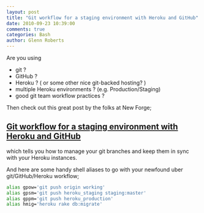 ```yaml
---
layout: post
title: "Git workflow for a staging environment with Heroku and GitHub"
date: 2010-09-23 10:39:00
comments: true
categories: Bash
author: Glenn Roberts
---
```


Are you using

* git ?
* GitHub ?
* Heroku ? ( or some other nice git-backed hosting? )
* multiple Heroku environments ? (e.g. Production/Staging)
* good git team workflow practices ?

Then check out this great post by the folks at New Forge;

## [Git workflow for a staging environment with Heroku and GitHub](http://blog.newforge-tech.com/technical/2010/02/01/git-workflow.html)

which tells you how to manage your git branches and keep them in sync with your Heroku instances. 

And here are some handy shell aliases to go with your newfound uber git/GitHub/Heroku workflow;

``` bash
alias gpow='git push origin working'
alias gpsm='git push heroku_staging staging:master'
alias gppm='git push heroku_production'
alias hmig='heroku rake db:migrate'
```
